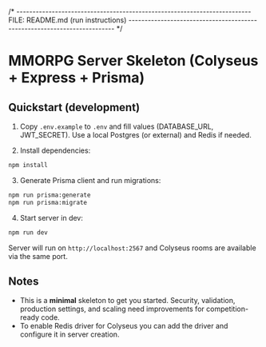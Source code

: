 /* -------------------------------------------------------------------------
FILE: README.md (run instructions)
------------------------------------------------------------------------- */
# MMORPG Server Skeleton (Colyseus + Express + Prisma)


## Quickstart (development)


1. Copy `.env.example` to `.env` and fill values (DATABASE_URL, JWT_SECRET). Use a local Postgres (or external) and Redis if needed.


2. Install dependencies:


```bash
npm install
```


3. Generate Prisma client and run migrations:


```bash
npm run prisma:generate
npm run prisma:migrate
```


4. Start server in dev:


```bash
npm run dev
```


Server will run on `http://localhost:2567` and Colyseus rooms are available via the same port.


## Notes
- This is a **minimal** skeleton to get you started. Security, validation, production settings, and scaling need improvements for competition-ready code.
- To enable Redis driver for Colyseus you can add the driver and configure it in server creation.